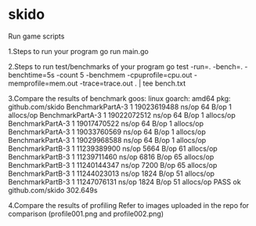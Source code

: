 # skido
Run game scripts


1.Steps to run your program
go run main.go

2.Steps to run test/benchmarks of your program
go test -run=. -bench=. -benchtime=5s -count 5 -benchmem -cpuprofile=cpu.out -memprofile=mem.out -trace=trace.out . | tee bench.txt

3.Compare the results of benchmark
goos: linux
goarch: amd64
pkg: github.com/skido
BenchmarkPartA-3   	       1	19023619488 ns/op	      64 B/op	       1 allocs/op
BenchmarkPartA-3   	       1	19022072512 ns/op	      64 B/op	       1 allocs/op
BenchmarkPartA-3   	       1	19017470522 ns/op	      64 B/op	       1 allocs/op
BenchmarkPartA-3   	       1	19033760569 ns/op	      64 B/op	       1 allocs/op
BenchmarkPartA-3   	       1	19029968588 ns/op	      64 B/op	       1 allocs/op
BenchmarkPartB-3   	       1	11239389900 ns/op	    5664 B/op	      61 allocs/op
BenchmarkPartB-3   	       1	11239711460 ns/op	    6816 B/op	      65 allocs/op
BenchmarkPartB-3   	       1	11240144347 ns/op	    7200 B/op	      65 allocs/op
BenchmarkPartB-3   	       1	11244023013 ns/op	    1824 B/op	      51 allocs/op
BenchmarkPartB-3   	       1	11247076131 ns/op	    1824 B/op	      51 allocs/op
PASS
ok  	github.com/skido	302.649s

4.Compare the results of profiling
Refer to images uploaded in the repo for comparison (profile001.png and profile002.png)
